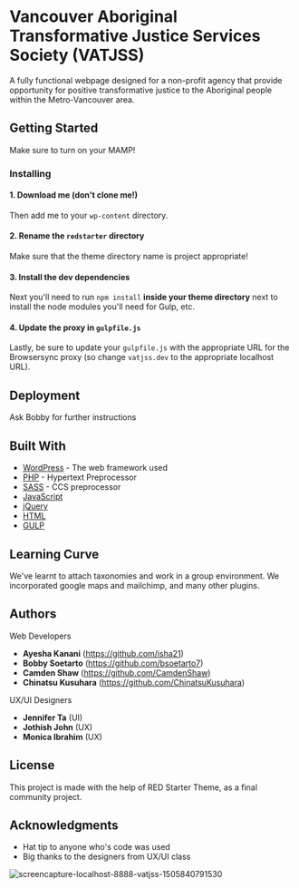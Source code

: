 # Vancouver Aboriginal Transformative Justice Services Society (VATJSS)

A fully functional webpage designed for a non-profit agency that provide opportunity for positive transformative justice to the Aboriginal people within the Metro-Vancouver area.

## Getting Started

Make sure to turn on your MAMP!

### Installing

#### 1. Download me (don't clone me!)
Then add me to your `wp-content` directory.

#### 2. Rename the `redstarter` directory
Make sure that the theme directory name is project appropriate!

#### 3. Install the dev dependencies
Next you'll need to run `npm install` **inside your theme directory** next to install the node modules you'll need for Gulp, etc.

#### 4. Update the proxy in `gulpfile.js`
Lastly, be sure to update your `gulpfile.js` with the appropriate URL for the Browsersync proxy (so change `vatjss.dev` to the appropriate localhost URL).

## Deployment

Ask Bobby for further instructions

## Built With

* [WordPress](https://wordpress.org/) - The web framework used
* [PHP](http://php.net/) - Hypertext Preprocessor
* [SASS](http://sass-lang.com/) - CCS preprocessor
* [JavaScript](https://www.javascript.com/) 
* [jQuery](https://jquery.com/)
* [HTML](http://html.com/)
* [GULP](https://gulpjs.com/)

## Learning Curve

We've learnt to attach taxonomies and work in a group environment. We incorporated google maps and mailchimp, and many other plugins.

## Authors

Web Developers
* **Ayesha Kanani** (https://github.com/isha21)
* **Bobby Soetarto** (https://github.com/bsoetarto7)
* **Camden Shaw** (https://github.com/CamdenShaw)
* **Chinatsu Kusuhara** (https://github.com/ChinatsuKusuhara)

UX/UI Designers
* **Jennifer Ta** (UI)
* **Jothish John** (UX)
* **Monica Ibrahim** (UX)

## License

This project is made with the help of RED Starter Theme, as a final community project.

## Acknowledgments

* Hat tip to anyone who's code was used
* Big thanks to the designers from UX/UI class

![screencapture-localhost-8888-vatjss-1505840791530](https://user-images.githubusercontent.com/29563161/30605452-fb1d33ba-9d22-11e7-9e90-d3ca322a3428.png)
